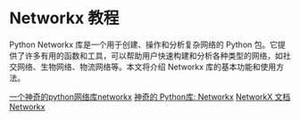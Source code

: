 # Networkx 教程

<show-structure depth="2"/>

Python Networkx 库是一个用于创建、操作和分析复杂网络的 Python 包。它提供了许多有用的函数和工具，可以帮助用户快速构建和分析各种类型的网络，如社交网络、生物网络、物流网络等。本文将介绍 Networkx 库的基本功能和使用方法。


<seealso>
<category ref="ref_docs">
    <a href="https://mp.weixin.qq.com/s/lyhAHQgTa-UPgoa8tY4BGQ">一个神奇的python网络库networkx</a>
    <a href="https://mp.weixin.qq.com/s/OSk2M8VONUlOOC_z0dH3Eg">神奇的 Python库: Networkx</a>
    <a href="https://networkx.org/documentation/stable/">NetworkX 文档</a>
</category>
<category ref="ref_github">
    <a href="https://github.com/networkx/networkx">Networkx</a>
</category>
<category ref="ref_issues"></category>
<category ref="ref_hf"></category>
<category ref="ref_ms"></category>
</seealso>